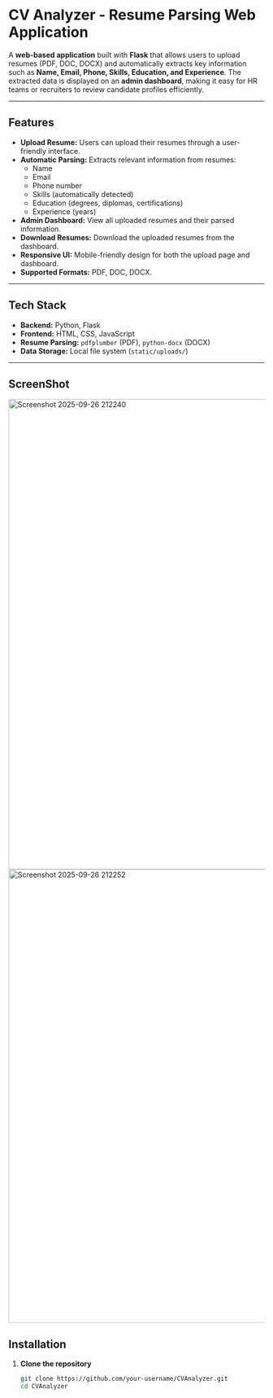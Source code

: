 # CV Analyzer - Resume Parsing Web Application

A **web-based application** built with **Flask** that allows users to upload resumes (PDF, DOC, DOCX) and automatically extracts key information such as **Name, Email, Phone, Skills, Education, and Experience**. The extracted data is displayed on an **admin dashboard**, making it easy for HR teams or recruiters to review candidate profiles efficiently.

---

## Features

- **Upload Resume:** Users can upload their resumes through a user-friendly interface.
- **Automatic Parsing:** Extracts relevant information from resumes:
  - Name
  - Email
  - Phone number
  - Skills (automatically detected)
  - Education (degrees, diplomas, certifications)
  - Experience (years)
- **Admin Dashboard:** View all uploaded resumes and their parsed information.
- **Download Resumes:** Download the uploaded resumes from the dashboard.
- **Responsive UI:** Mobile-friendly design for both the upload page and dashboard.
- **Supported Formats:** PDF, DOC, DOCX.

---

## Tech Stack

- **Backend:** Python, Flask
- **Frontend:** HTML, CSS, JavaScript
- **Resume Parsing:** `pdfplumber` (PDF), `python-docx` (DOCX)
- **Data Storage:** Local file system (`static/uploads/`)

---

## ScreenShot

<img width="1888" height="924" alt="Screenshot 2025-09-26 212240" src="https://github.com/user-attachments/assets/aa58b051-191a-4b59-8a3b-98fe91c15286" />
<img width="1879" height="891" alt="Screenshot 2025-09-26 212252" src="https://github.com/user-attachments/assets/e6542a29-01f4-4601-a8ee-bda2f434a7b9" />



## Installation

1. **Clone the repository**
   ```bash
   git clone https://github.com/your-username/CVAnalyzer.git
   cd CVAnalyzer


